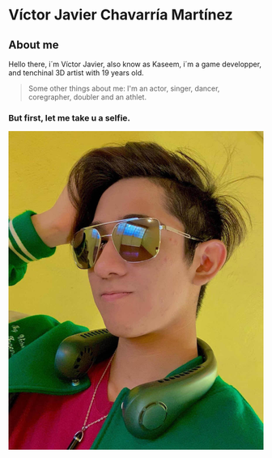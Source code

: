 # Víctor Javier Chavarría Martínez

## About me
Hello there, i´m Víctor Javier, also know as Kaseem, i´m a game developper, and tenchinal 3D artist with 19 years old.

>Some other things about me: I'm an actor, singer, dancer, coregrapher, doubler and an athlet.

### But first, let me take u a selfie.
![Kaseem´s Photo](./docs/img/Kaseem´s%20Photo.jpg)

